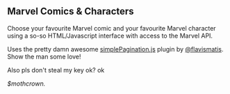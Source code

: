 ## Marvel Comics & Characters

Choose your favourite Marvel comic and your favourite Marvel character using a so-so HTML/Javascript interface with access to the Marvel API. 

Uses the pretty damn awesome [simplePagination.js](http://flaviusmatis.github.io/simplePagination.js/) plugin by [@flavismatis](https://github.com/flaviusmatis). Show the man some love!


Also pls don't steal my key ok? ok

_$mothcrown._